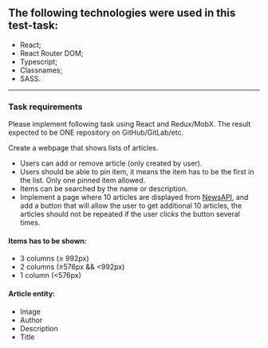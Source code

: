 ## The following technologies were used in this test-task:

- React;
- React Router DOM;
- Typescript;
- Classnames;
- SASS.

***

### Task requirements

Please implement following task using React and Redux/MobX.
The result expected to be ONE repository on GitHub/GitLab/etc.

Create a webpage that shows lists of articles. 

- Users can add or remove article (only created
by user). 
- Users should be able to pin item, it means the item has to be the first in the
list. Only one pinned item allowed. 
- Items can be searched by the name or description.
- Implement a page where 10 articles are displayed from [NewsAPI](https://newsapi.org/), and add a
button that will allow the user to get additional 10 articles, the articles should not be repeated if the user clicks the button several times.

#### Items has to be shown:
- 3 columns (≥ 992px)
- 2 columns (≥576px && <992px)
- 1 column (<576px)

#### Article entity:
- Image
- Author
- Description
- Title
